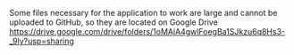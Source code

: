 Some files necessary for the application to work are large and cannot be uploaded to GitHub, so they are located on Google Drive
https://drive.google.com/drive/folders/1oMAjA4gwlFoegBa1SJkzu6q8Hs3-_9ly?usp=sharing
